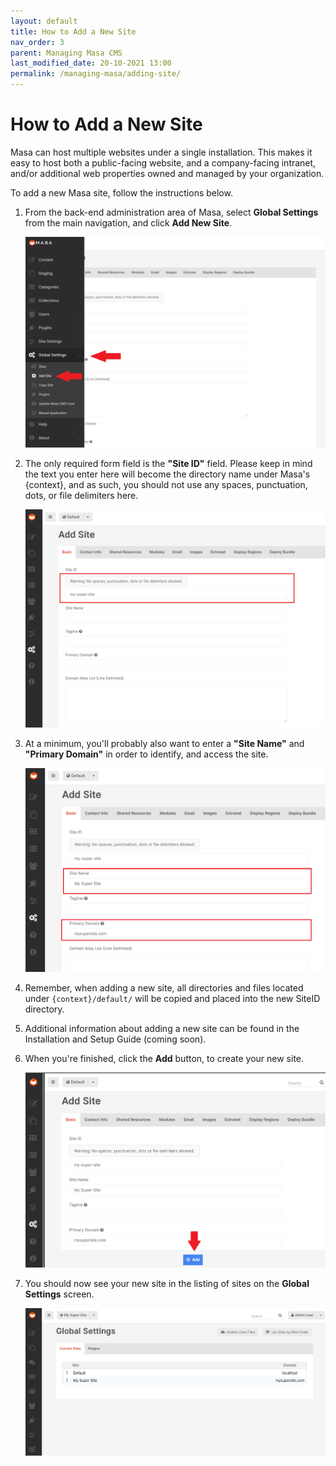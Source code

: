 ```yaml
---
layout: default
title: How to Add a New Site
nav_order: 3
parent: Managing Masa CMS
last_modified_date: 20-10-2021 13:00
permalink: /managing-masa/adding-site/
---
```

# How to Add a New Site

Masa can host multiple websites under a single installation. This makes it easy to host both a public-facing website, and a company-facing intranet, and/or additional web properties owned and managed by your organization.

To add a new Masa site, follow the instructions below.

1. From the back-end administration area of Masa, select **Global Settings** from the main navigation, and click **Add New Site**.

    ![](/assets/03_managing-masa/03_adding_site/adding_site_1.png)

2. The only required form field is the **"Site ID"** field. Please keep in mind the text you enter here will become the directory name under Masa's {context}, and as such, you should not use any spaces, punctuation, dots, or file delimiters here.
    
    ![](/assets/03_managing-masa/03_adding_site/adding_site_2.png)

3. At a minimum, you'll probably also want to enter a **"Site Name"** and **"Primary Domain"** in order to identify, and access the site.

    ![](/assets/03_managing-masa/03_adding_site/adding_site_3.png)

4. Remember, when adding a new site, all directories and files located under `{context}/default/` will be copied and placed into the new SiteID directory.

5. Additional information about adding a new site can be found in the Installation and Setup Guide (coming soon).

6. When you're finished, click the **Add** button, to create your new site.

    ![](/assets/03_managing-masa/03_adding_site/adding_site_4.png)

7. You should now see your new site in the listing of sites on the **Global Settings** screen.

    ![](/assets/03_managing-masa/03_adding_site/adding_site_5.png)